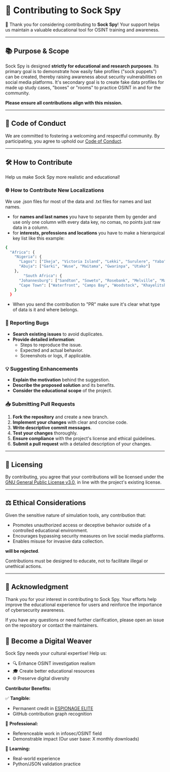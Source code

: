 # 🧦 Contributing to Sock Spy

🎉 Thank you for considering contributing to **Sock Spy**! Your support helps us maintain a valuable educational tool for OSINT training and awareness.

---

## 📚 Purpose & Scope

Sock Spy is designed **strictly for educational and research purposes**. Its primary goal is to demonstrate how easily fake profiles ("sock puppets") can be created, thereby raising awareness about security vulnerabilities on social media platforms. It's secondary goal is to create fake data profiles for made up study cases, "boxes" or "rooms" to practice OSINT in and for the community.

**Please ensure all contributions align with this mission.**

---

## 🧭 Code of Conduct

We are committed to fostering a welcoming and respectful community. By participating, you agree to uphold our [Code of Conduct](ethical_use_policy.txt).

---

## 🛠️ How to Contribute

Help us make Sock Spy more realistic and educational!

### 🌐 How to Contribute New Localizations

We use .json files for most of the data and .txt files for names and last names.
- for **names and last names** you have to separate them by gender and use only one column with every data key, no comas, no points just raw data in a column.
- for **interests, professions and locations** you have to make a hierarquical key list like this example:

```bash
{
  "Africa": {
    "Nigeria": {
      "Lagos": ["Ikeja", "Victoria Island", "Lekki", "Surulere", "Yaba"],
      "Abuja": ["Garki", "Wuse", "Maitama", "Gwarinpa", "Utako"]
    },
        "South Africa": {
      "Johannesburg": ["Sandton", "Soweto", "Rosebank", "Melville", "Maboneng"],
      "Cape Town": ["Waterfront", "Camps Bay", "Woodstock", "Khayelitsha", "Sea Point"]
    }
  }

```
- When you send the contribution to "PR" make sure it's clear what type of data is it and where belongs.

### 🐛 Reporting Bugs

- **Search existing issues** to avoid duplicates.
- **Provide detailed information**:
  - Steps to reproduce the issue.
  - Expected and actual behavior.
  - Screenshots or logs, if applicable.

### 💡 Suggesting Enhancements

- **Explain the motivation** behind the suggestion.
- **Describe the proposed solution** and its benefits.
- **Consider the educational scope** of the project.

### 📥 Submitting Pull Requests

1. **Fork the repository** and create a new branch.
2. **Implement your changes** with clear and concise code.
3. **Write descriptive commit messages**.
4. **Test your changes** thoroughly.
5. **Ensure compliance** with the project's license and ethical guidelines.
6. **Submit a pull request** with a detailed description of your changes.

---

## 📜 Licensing

By contributing, you agree that your contributions will be licensed under the [GNU General Public License v3.0](license.md), in line with the project's existing license.

---

## ⚖️ Ethical Considerations

Given the sensitive nature of simulation tools, any contribution that:

- Promotes unauthorized access or deceptive behavior outside of a controlled educational environment.
- Encourages bypassing security measures on live social media platforms.
- Enables misuse for invasive data collection.

**will be rejected**.

Contributions must be designed to educate, not to facilitate illegal or unethical actions.

---

## 🙏 Acknowledgment

Thank you for your interest in contributing to Sock Spy. Your efforts help improve the educational experience for users and reinforce the importance of cybersecurity awareness.

If you have any questions or need further clarification, please open an issue on the repository or contact the maintainers.

## 🧵 Become a Digital Weaver

Sock Spy needs your cultural expertise! Help us:
- 🔍 Enhance OSINT investigation realism
- 🎓 Create better educational resources
- 🌐 Preserve digital diversity

**Contributor Benefits:**

✅ **Tangible:**
- Permanent credit in [ESPIONAGE ELITE](ESPIONAGE_ELITE.md)
- GitHub contribution graph recognition

🎯 **Professional:**
- Referenceable work in infosec/OSINT field
- Demonstrable impact (Our user base: X monthly downloads)

🌱 **Learning:**
- Real-world experience
- Python/JSON validation practice